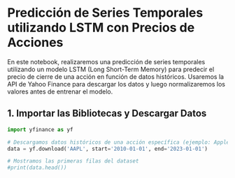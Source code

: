 # Predicción de Series Temporales utilizando LSTM con Precios de Acciones

En este notebook, realizaremos una predicción de series temporales utilizando un modelo LSTM (Long Short-Term Memory)
para predecir el precio de cierre de una acción en función de datos históricos.
Usaremos la API de Yahoo Finance para descargar los datos y luego normalizaremos los valores antes de entrenar el modelo.

## 1. Importar las Bibliotecas y Descargar Datos

```python
import yfinance as yf

# Descargamos datos históricos de una acción específica (ejemplo: Apple)
data = yf.download('AAPL', start='2010-01-01', end='2023-01-01')

# Mostramos las primeras filas del dataset
#print(data.head())
```
